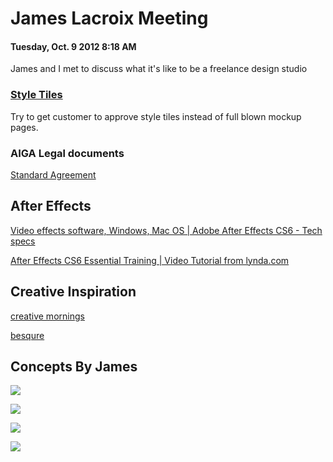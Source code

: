 # James Lacroix Meeting
#### Tuesday, Oct. 9 2012 8:18 AM
James and I met to discuss what it's like to be a freelance design studio

### [Style Tiles](http://styletil.es/)
Try to get customer to approve style tiles instead of full blown mockup pages.

### AIGA Legal documents

[Standard Agreement](http://www.aiga.org/standard-agreement/)

## After Effects
[Video effects software, Windows, Mac OS | Adobe After Effects CS6 - Tech specs](http://www.adobe.com/products/aftereffects/tech-specs.html)

[After Effects CS6 Essential Training | Video Tutorial from lynda.com](http://www.lynda.com/After-Effects-tutorials/After-Effects-CS6-Essential-Training/97575-2.html?srchtrk=index%3A7%0Alinktypeid%3A2%0Aq%3Aafter%20effects%0Apage%3A1%0As%3Arelevance%0Asa%3Atrue%0Aproducttypeid%3A2)

## Creative Inspiration
[creative mornings](http://www.creativemornings.com/)

[besqure](http://www.besquare.me/)

## Concepts By James

![](https://dl.dropbox.com/u/13563632/concept2.png)

![](https://dl.dropbox.com/u/13563632/red-bus-project_main.png)

![](https://dl.dropbox.com/u/13563632/dhw.png)

![](https://dl.dropbox.com/u/13563632/red-bus-project_1.png)


